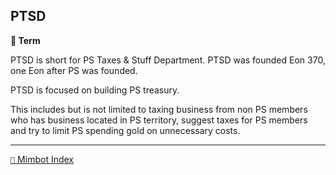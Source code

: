 ## PTSD

**📑 Term**

PTSD is short for PS Taxes & Stuff Department. PTSD was founded Eon 370, one Eon after PS was founded.

PTSD is focused on building PS treasury. 

This includes but is not limited to taxing business from non PS members who has business located in PS territory, suggest taxes for PS members and try to limit PS spending gold on unnecessary costs.


-----
[`📑` Mimbot Index](<https://zeithalt.github.io/r/#e4f0>)
<!---
keywords: ps, taxes, treasury
aliases:
-->